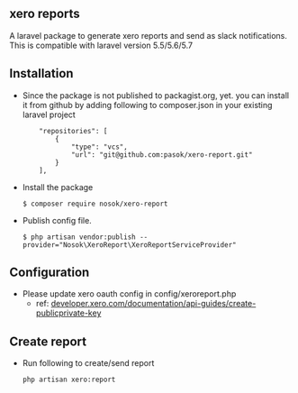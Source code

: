 ## xero reports
A laravel package to generate xero reports and send as slack notifications. This is compatible with laravel version 5.5/5.6/5.7

## Installation
- Since the package is not published to packagist.org, yet. you can install it from github by adding following to composer.json in your existing laravel project
    ```
        "repositories": [
            {
                "type": "vcs",
                "url": "git@github.com:pasok/xero-report.git"
            }
        ],
    ```
- Install the package
    ```
    $ composer require nosok/xero-report
    ```

- Publish config file.
    ```
    $ php artisan vendor:publish --provider="Nosok\XeroReport\XeroReportServiceProvider"
    ```

## Configuration
- Please update xero oauth config in config/xeroreport.php
    - ref: [developer.xero.com/documentation/api-guides/create-publicprivate-key](https://developer.xero.com/documentation/api-guides/create-publicprivate-key)

## Create report
- Run following to create/send report
    ```
    php artisan xero:report
    ```
